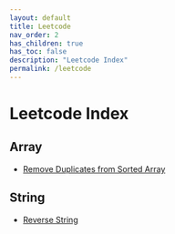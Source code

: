 ```yaml
---
layout: default
title: Leetcode
nav_order: 2
has_children: true
has_toc: false
description: "Leetcode Index"
permalink: /leetcode
---
```



# Leetcode Index
## Array
* [Remove Duplicates from Sorted Array](https://shaffron.github.io/leetcode/remove-duplicates-from-sorted-array)

## String
* [Reverse String](https://shaffron.github.io/leetcode/reverse-string)
